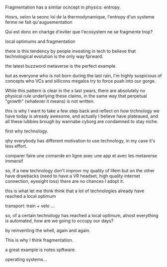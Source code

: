 Fragmentation has a similar ocncept in physics: entropy.

Hosrs, selon la seonc loi de la thermodynamique, l'entropy d'un systeme ferme ne fait qu'auguementation

Qui est donc en chartge d'eviter que l'ecosystem ne se fragmente trop?


local optimums and fragmentation

there is this tendency by people investing in tech to believe that technological evolution is the only way fprward.

the latest buzzword metaverse is the perfect example.

but as everyone who is not born during the last rain, I'm highly suspicious of concepts who VCs and sillicons megalos try to force puah into our gorge.

While this pattern is clear in the x last ywars, there are absolutely no physical rule underlying these claims, in the same way that perpetual "growth" (whatever it means) is not written.

this is why I want to take a few step back and reflect on how trchnology we have today is already awesome, and actually I believe have plateaued, and all these lubbies brough by wannabe cyborg are condamned to stay niche.

first why technology.

qhy everybody has different motivation to use technology, in my case it's less effort.

comparer faire une comande en ligne avec une app et avec les metaverse immersif

so, if a new technology don't improvr my quality of lifem but on the other have drawbacks (need to have a VR headset, high quality internet connection, eyesight loss) there are no chances I adopt it.

this is what let me think think that a lot of technologies already have reached a local optimum

transport: train + velo
...

so, of a certain technology has reached a local optimum, alnost everything is automated, how are we going to occupy our days?

by reinventing the whell, again and again.

This is why I think fragmentation.

a great example is notes spftware.

operating systems...
